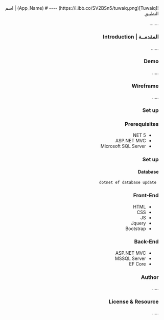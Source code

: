 <div dir="rtl" align="right" >
![Tuwaiq](https://i.ibb.co/SV2BSn5/tuwaiq.png)
----
# (App_Name) | اسم التطبيق

  .......
### المقدمــة | Introduction 
 ......
### Demo  
 .....
### Wireframe  
 .....   
### Set up  
### Prerequisites
- NET 5 
- ASP.NET MVC
- Microsoft SQL Server 
### Set up  
 #### Database
 ``` dotnet ef database update```
### Front-End  
 - HTML
 - CSS
 - JS
 - Jquery
 - Bootstrap 
### Back-End 
 - ASP.NET MVC
 - MSSQL Server
 - EF Core
### Author
 ..... 
### License & Resource
 .....
</div>